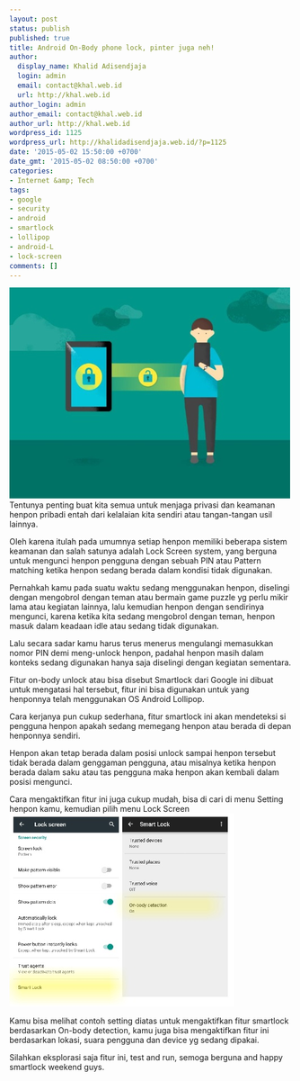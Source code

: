 ```yaml
---
layout: post
status: publish
published: true
title: Android On-Body phone lock, pinter juga neh!
author:
  display_name: Khalid Adisendjaja
  login: admin
  email: contact@khal.web.id
  url: http://khal.web.id
author_login: admin
author_email: contact@khal.web.id
author_url: http://khal.web.id
wordpress_id: 1125
wordpress_url: http://khalidadisendjaja.web.id/?p=1125
date: '2015-05-02 15:50:00 +0700'
date_gmt: '2015-05-02 08:50:00 +0700'
categories:
- Internet &amp; Tech
tags:
- google
- security
- android
- smartlock
- lollipop
- android-L
- lock-screen
comments: []
---
```

[![android-smartlock](/images/android-smartlock.jpg)](/images/android-smartlock.jpg) Tentunya penting buat kita semua untuk menjaga privasi dan keamanan henpon pribadi entah dari kelalaian kita sendiri atau tangan-tangan usil lainnya.

Oleh karena itulah pada umumnya setiap henpon memiliki beberapa sistem keamanan dan salah satunya adalah Lock Screen system, yang berguna untuk mengunci henpon pengguna dengan sebuah PIN atau Pattern matching ketika henpon sedang berada dalam kondisi tidak digunakan.

Pernahkah kamu pada suatu waktu sedang menggunakan henpon, diselingi dengan mengobrol dengan teman atau bermain game puzzle yg perlu mikir lama atau kegiatan lainnya, lalu kemudian henpon dengan sendirinya mengunci, karena ketika kita sedang mengobrol dengan teman, henpon masuk dalam keadaan idle atau sedang tidak digunakan.

Lalu secara sadar kamu harus terus menerus mengulangi memasukkan nomor PIN demi meng-unlock henpon, padahal henpon masih dalam konteks sedang digunakan hanya saja diselingi dengan kegiatan sementara.

Fitur on-body unlock atau bisa disebut Smartlock dari Google ini dibuat untuk mengatasi hal tersebut, fitur ini bisa digunakan untuk yang henponnya telah menggunakan OS Android Lollipop.

Cara kerjanya pun cukup sederhana, fitur smartlock ini akan mendeteksi si pengguna henpon apakah sedang memegang henpon atau berada di depan henponnya sendiri.

Henpon akan tetap berada dalam posisi unlock sampai henpon tersebut tidak berada dalam genggaman pengguna, atau misalnya ketika henpon berada dalam saku atau tas pengguna maka henpon akan kembali dalam posisi mengunci.

Cara mengaktifkan fitur ini juga cukup mudah, bisa di cari di menu Setting henpon kamu, kemudian pilih menu Lock Screen  
[![image](/images/wpid-img_20150502_154225.jpg "IMG_20150502_154225.jpg")](/images/wpid-img_20150502_154225.jpg)

Kamu bisa melihat contoh setting diatas untuk mengaktifkan fitur smartlock berdasarkan On-body detection, kamu juga bisa mengaktifkan fitur ini berdasarkan lokasi, suara pengguna dan device yg sedang dipakai.

Silahkan eksplorasi saja fitur ini, test and run, semoga berguna and happy smartlock weekend guys.